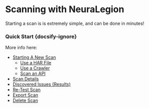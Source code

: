 # Scanning with NeuraLegion
Starting a scan is is extremely simple, and can be done in minutes!

### Quick Start {docsify-ignore}
More info here:
- [Starting A New Scan](user-guide/scans/new-scan.md)
  - [Use a HAR File](user-guide/scans/new-scan.md#use-a-har-file)
  - [Use a Crawler](user-guide/scans/new-scan.md#use-a-crawler)
  - [Scan an API](user-guide/scans/new-scan.md#scan-an-api)
- [Scan Details](user-guide/scans/scan-details.md)
- [Discovered Issues (Results)](user-guide/scans/issues/overview.md)
- [Re-Test Scan](user-guide/scans/re-test-scan.md)
- [Export Scan](user-guide/scans/export-scan.md)
- [Delete Scan](user-guide/scans/delete-scan.md)